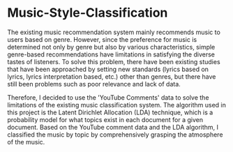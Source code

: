 # Music-Style-Classification

The existing music recommendation system mainly recommends music to users based on genre. However, since the preference for music is determined not only by genre but also by various characteristics, simple genre-based recommendations have limitations in satisfying the diverse tastes of listeners. To solve this problem, there have been existing studies that have been approached by setting new standards (lyrics based on lyrics, lyrics interpretation based, etc.) other than genres, but there have still been problems such as poor relevance and lack of data. 

Therefore, I decided to use the 'YouTube Comments' data to solve the limitations of the existing music classification system. The algorithm used in this project is the Latent Dirichlet Allocation (LDA) technique, which is a probability model for what topics exist in each document for a given document. Based on the YouTube comment data and the LDA algorithm, I classified the music by topic by comprehensively grasping the atmosphere of the music.
